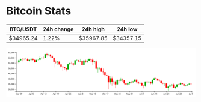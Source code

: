 # Bitcoin Stats

BTC/USDT|24h change|24h high|24h low|
|---|---|---|---|
|$34965.24|1.22%|$35967.85|$34357.15|

<img src="./chart.svg">
